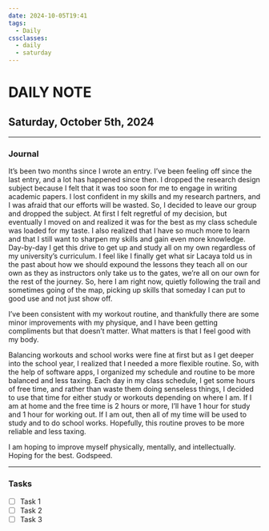 ```yaml
---
date: 2024-10-05T19:41
tags:
  - Daily
cssclasses:
  - daily
  - saturday
---
```

# DAILY NOTE
## Saturday, October 5th, 2024
***
### Journal
It’s been two months since I wrote an entry. I’ve been feeling off since the last entry, and a lot has happened since then. I dropped the research design subject because I felt that it was too soon for me to engage in writing academic papers. I lost confident in my skills and my research partners, and I was afraid that our efforts will be wasted. So, I decided to leave our group and dropped the subject. At first I felt regretful of my decision, but eventually I moved on and realized it was for the best as my class schedule was loaded for my taste. I also realized that I have so much more to learn and that I still want to sharpen my skills and gain even more knowledge. Day-by-day I get this drive to get up and study all on my own regardless of my university’s curriculum. I feel like I finally get what sir Lacaya told us in the past about how we should expound the lessons they teach all on our own as they as instructors only take us to the gates, we’re all on our own for the rest of the journey. So, here I am right now, quietly following the trail and sometimes going of the map, picking up skills that someday I can put to good use and not just show off.

I’ve been consistent with my workout routine, and thankfully there are some minor improvements with my physique, and I have been getting compliments but that doesn’t matter. What matters is that I feel good with  my body.

Balancing workouts and school works were fine at first but as I get deeper into the school year, I realized that I needed a more flexible routine. So, with the help of software apps, I organized my schedule and routine to be more balanced and less taxing. Each day in my class schedule, I get some hours of free time, and rather than waste them doing senseless things, I decided to use that time for either study or workouts depending on where I am. If I am at home and the free time is 2 hours or more, I’ll have 1 hour for study and 1 hour for working out. If I am out, then all of my time will be used to study and to do school works. Hopefully, this routine proves to be more reliable and less taxing.

I am hoping to improve myself physically, mentally, and intellectually. Hoping for the best. Godspeed. 
***
### Tasks
- [ ] Task 1
- [ ] Task 2
- [ ] Task 3